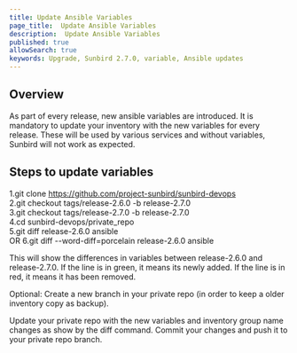 ```yaml
---
title: Update Ansible Variables
page_title:  Update Ansible Variables
description:  Update Ansible Variables
published: true
allowSearch: true
keywords: Upgrade, Sunbird 2.7.0, variable, Ansible updates
---
```

## Overview
As part of every release, new ansible variables are introduced. It is mandatory to update your inventory with the new variables for every release. These will be used by various services and without variables, Sunbird will not work as expected.

## Steps to update variables

1.git clone https://github.com/project-sunbird/sunbird-devops  
2.git checkout tags/release-2.6.0 -b release-2.7.0  
3.git checkout tags/release-2.7.0 -b release-2.7.0  
4.cd sunbird-devops/private_repo  
5.git diff release-2.6.0 ansible  
    OR 
6.git diff --word-diff=porcelain release-2.6.0 ansible


This will show the differences in variables between release-2.6.0 and release-2.7.0. If the line is in green, it means its newly added. If the line is in red, it means it has been removed.

Optional: Create a new branch in your private repo (in order to keep a older inventory copy as backup).

Update your private repo with the new variables and inventory group name changes as show by the diff command. Commit your changes and push it to your private repo branch.
